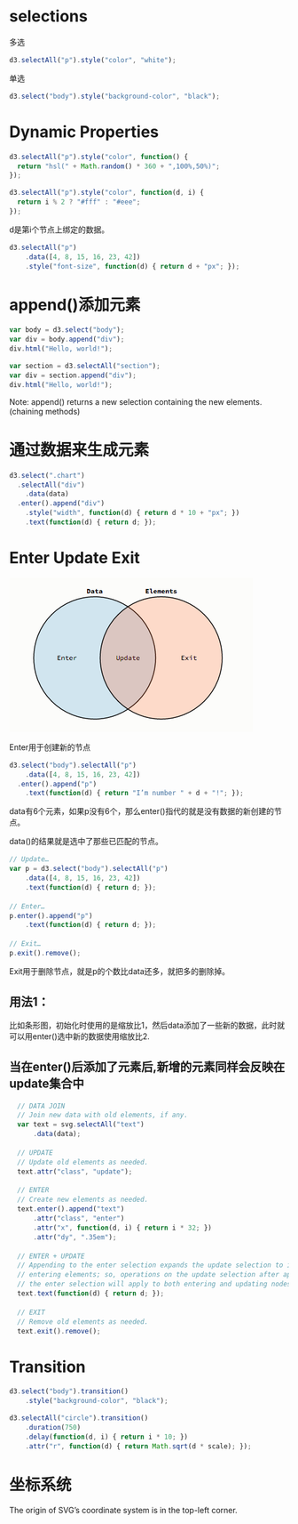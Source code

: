 # selections

多选

```js
d3.selectAll("p").style("color", "white");
```

单选

```js
d3.select("body").style("background-color", "black");
```


# Dynamic Properties

```js
d3.selectAll("p").style("color", function() {
  return "hsl(" + Math.random() * 360 + ",100%,50%)";
});
```

```js
d3.selectAll("p").style("color", function(d, i) {
  return i % 2 ? "#fff" : "#eee";
});
```

d是第i个节点上绑定的数据。

```js
d3.selectAll("p")
    .data([4, 8, 15, 16, 23, 42])
    .style("font-size", function(d) { return d + "px"; });
```


# append()添加元素

```js
var body = d3.select("body");
var div = body.append("div");
div.html("Hello, world!");
```

```js
var section = d3.selectAll("section");
var div = section.append("div");
div.html("Hello, world!");
```

Note: append() returns a new selection containing the new elements.(chaining methods)

# 通过数据来生成元素

```js
d3.select(".chart")
  .selectAll("div")
    .data(data)
  .enter().append("div")
    .style("width", function(d) { return d * 10 + "px"; })
    .text(function(d) { return d; });
```




# Enter Update Exit

![](pic/03.png)

Enter用于创建新的节点

```js
d3.select("body").selectAll("p")
    .data([4, 8, 15, 16, 23, 42])
  .enter().append("p")
    .text(function(d) { return "I’m number " + d + "!"; });
```

data有6个元素，如果p没有6个，那么enter()指代的就是没有数据的新创建的节点。

data()的结果就是选中了那些已匹配的节点。

```js
// Update…
var p = d3.select("body").selectAll("p")
    .data([4, 8, 15, 16, 23, 42])
    .text(function(d) { return d; });

// Enter…
p.enter().append("p")
    .text(function(d) { return d; });

// Exit…
p.exit().remove();
```

Exit用于删除节点，就是p的个数比data还多，就把多的删除掉。

## 用法1：

比如条形图，初始化时使用的是缩放比1，然后data添加了一些新的数据，此时就可以用enter()选中新的数据使用缩放比2.

## 当在enter()后添加了元素后,新增的元素同样会反映在update集合中

```js
  // DATA JOIN
  // Join new data with old elements, if any.
  var text = svg.selectAll("text")
      .data(data);

  // UPDATE
  // Update old elements as needed.
  text.attr("class", "update");

  // ENTER
  // Create new elements as needed.
  text.enter().append("text")
      .attr("class", "enter")
      .attr("x", function(d, i) { return i * 32; })
      .attr("dy", ".35em");

  // ENTER + UPDATE
  // Appending to the enter selection expands the update selection to include
  // entering elements; so, operations on the update selection after appending to
  // the enter selection will apply to both entering and updating nodes.
  text.text(function(d) { return d; });

  // EXIT
  // Remove old elements as needed.
  text.exit().remove();
```

# Transition

```js
d3.select("body").transition()
    .style("background-color", "black");
```

```js
d3.selectAll("circle").transition()
    .duration(750)
    .delay(function(d, i) { return i * 10; })
    .attr("r", function(d) { return Math.sqrt(d * scale); });
```


# 坐标系统

The origin of SVG’s coordinate system is in the top-left corner.

